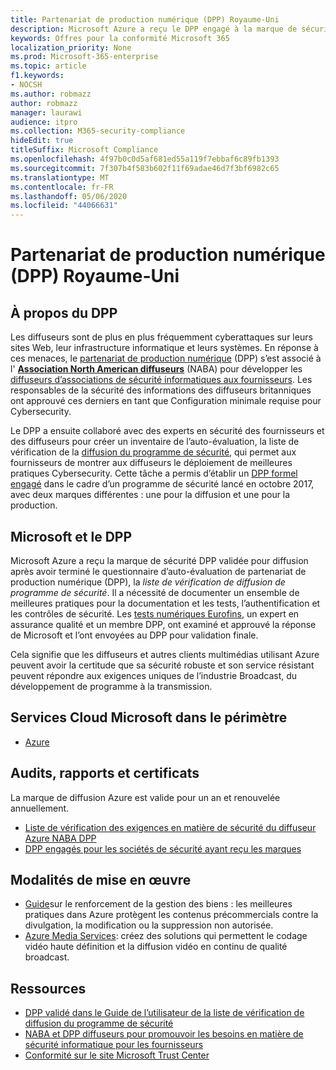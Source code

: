 ```yaml
---
title: Partenariat de production numérique (DPP) Royaume-Uni
description: Microsoft Azure a reçu le DPP engagé à la marque de sécurité pour diffusion.
keywords: Offres pour la conformité Microsoft 365
localization_priority: None
ms.prod: Microsoft-365-enterprise
ms.topic: article
f1.keywords:
- NOCSH
ms.author: robmazz
author: robmazz
manager: laurawi
audience: itpro
ms.collection: M365-security-compliance
hideEdit: true
titleSuffix: Microsoft Compliance
ms.openlocfilehash: 4f97b0c0d5af681ed55a119f7ebbaf6c89fb1393
ms.sourcegitcommit: 7f307b4f583b602f11f69adae46d7f3bf6982c65
ms.translationtype: MT
ms.contentlocale: fr-FR
ms.lasthandoff: 05/06/2020
ms.locfileid: "44066631"
---
```

# <a name="digital-production-partnership-dpp-united-kingdom"></a>Partenariat de production numérique (DPP) Royaume-Uni

## <a name="about-the-dpp"></a>À propos du DPP

Les diffuseurs sont de plus en plus fréquemment cyberattaques sur leurs sites Web, leur infrastructure informatique et leurs systèmes. En réponse à ces menaces, le [partenariat de production numérique](https://www.thedpp.com/) (DPP) s’est associé à l' [**Association North American diffuseurs**](https://nabanet.com/) (NABA) pour développer les [diffuseurs d’associations de sécurité informatiques aux fournisseurs](https://nabanet.com/wp-content/uploads/2017/08/NABA_DPP_CyberSecurity_Requirements_3.pdf). Les responsables de la sécurité des informations des diffuseurs britanniques ont approuvé ces derniers en tant que Configuration minimale requise pour Cybersecurity.  
  
Le DPP a ensuite collaboré avec des experts en sécurité des fournisseurs et des diffuseurs pour créer un inventaire de l’auto-évaluation, la liste de vérification de la [diffusion du programme de sécurité](https://dpp-assets.s3.amazonaws.com/wp-content/uploads/2017/10/CTS_BroadcastChecklist.xlsx), qui permet aux fournisseurs de montrer aux diffuseurs le déploiement de meilleures pratiques Cybersecurity. Cette tâche a permis d’établir un [DPP formel engagé](https://www.thedpp.com/tech/security/committed-to-security/) dans le cadre d’un programme de sécurité lancé en octobre 2017, avec deux marques différentes : une pour la diffusion et une pour la production.

## <a name="microsoft-and-the-dpp"></a>Microsoft et le DPP

Microsoft Azure a reçu la marque de sécurité DPP validée pour diffusion après avoir terminé le questionnaire d’auto-évaluation de partenariat de production numérique (DPP), la *liste de vérification de diffusion de programme de sécurité*. Il a nécessité de documenter un ensemble de meilleures pratiques pour la documentation et les tests, l’authentification et les contrôles de sécurité. Les [tests numériques Eurofins](https://www.eurofins-digitaltesting.com/), un expert en assurance qualité et un membre DPP, ont examiné et approuvé la réponse de Microsoft et l’ont envoyées au DPP pour validation finale.  
  
Cela signifie que les diffuseurs et autres clients multimédias utilisant Azure peuvent avoir la certitude que sa sécurité robuste et son service résistant peuvent répondre aux exigences uniques de l’industrie Broadcast, du développement de programme à la transmission.

## <a name="microsoft-in-scope-cloud-services"></a>Services Cloud Microsoft dans le périmètre

- [Azure](https://aka.ms/AzureCompliance)

## <a name="audits-reports-and-certificates"></a>Audits, rapports et certificats

La marque de diffusion Azure est valide pour un an et renouvelée annuellement.

- [Liste de vérification des exigences en matière de sécurité du diffuseur Azure NABA DPP](https://aka.ms/Azure-CTS-Broadcast-Checklist)
- [DPP engagés pour les sociétés de sécurité ayant reçu les marques](https://aka.ms/Azure-Asset-Mgmt)

## <a name="how-to-implement"></a>Modalités de mise en œuvre

- [Guide](https://aka.ms/Azure-Asset-Mgmt)sur le renforcement de la gestion des biens : les meilleures pratiques dans Azure protègent les contenus précommercials contre la divulgation, la modification ou la suppression non autorisée.
- [Azure Media Services](https://docs.microsoft.com/azure/media-services/): créez des solutions qui permettent le codage vidéo haute définition et la diffusion vidéo en continu de qualité broadcast.

## <a name="resources"></a>Ressources

- [DPP validé dans le Guide de l’utilisateur de la liste de vérification de diffusion du programme de sécurité](https://dpp-assets.s3.amazonaws.com/wp-content/uploads/2017/10/CTS_BroadcastChecklistUserGuide.pdf)
- [NABA et DPP diffuseurs pour promouvoir les besoins en matière de sécurité informatique pour les fournisseurs](https://nabanet.com/wp-content/uploads/2017/08/NABAcaster-Issue_26.pdf)
- [Conformité sur le site Microsoft Trust Center](https://www.microsoft.com/trust-center/compliance/compliance-overview)
